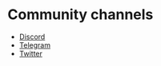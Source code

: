 # Community channels

-   [Discord](https://discord.gg/WPwGaCMy)
-   [Telegram](https://t.me/+RJ2PNINm7MI0MjZk)
-   [Twitter](https://twitter.com/rankify_it)
